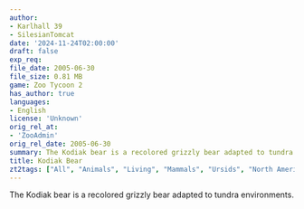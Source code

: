 ```yaml
---
author:
- Karlhall 39
- SilesianTomcat
date: '2024-11-24T02:00:00'
draft: false
exp_req:
file_date: 2005-06-30
file_size: 0.81 MB
game: Zoo Tycoon 2
has_author: true
languages:
- English
license: 'Unknown'
orig_rel_at:
- 'ZooAdmin'
orig_rel_date: 2005-06-30
summary: The Kodiak bear is a recolored grizzly bear adapted to tundra environments.
title: Kodiak Bear
zt2tags: ["All", "Animals", "Living", "Mammals", "Ursids", "North American", "ZT2"]
---
```

The Kodiak bear is a recolored grizzly bear adapted to tundra environments.
